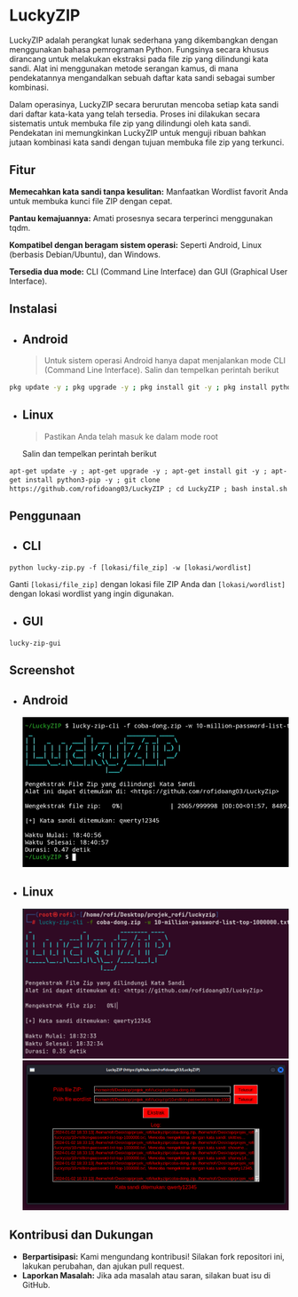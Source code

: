 # LuckyZIP 

LuckyZIP adalah perangkat lunak sederhana yang dikembangkan dengan menggunakan bahasa pemrograman Python. Fungsinya secara khusus dirancang untuk melakukan ekstraksi pada file zip yang dilindungi kata sandi. Alat ini menggunakan metode serangan kamus, di mana pendekatannya mengandalkan sebuah daftar kata sandi sebagai sumber kombinasi.

Dalam operasinya, LuckyZIP secara berurutan mencoba setiap kata sandi dari daftar kata-kata yang telah tersedia. Proses ini dilakukan secara sistematis untuk membuka file zip yang dilindungi oleh kata sandi. Pendekatan ini memungkinkan LuckyZIP untuk menguji ribuan bahkan jutaan kombinasi kata sandi dengan tujuan membuka file zip yang terkunci.

## Fitur

**Memecahkan kata sandi tanpa kesulitan:** Manfaatkan Wordlist favorit Anda untuk membuka kunci file ZIP dengan cepat.

**Pantau kemajuannya:** Amati prosesnya secara terperinci menggunakan tqdm.

**Kompatibel dengan beragam sistem operasi:** Seperti Android, Linux (berbasis Debian/Ubuntu), dan Windows.

**Tersedia dua mode:** CLI (Command Line Interface) dan GUI (Graphical User Interface).

## Instalasi

- ## Android

  > Untuk sistem operasi Android hanya dapat menjalankan mode CLI (Command Line Interface).
  Salin dan tempelkan perintah berikut
  
```bash
pkg update -y ; pkg upgrade -y ; pkg install git -y ; pkg install python3 -y ; git clone https://github.com/rofidoang03/LuckyZIP ; cd LuckyZIP ; bash instal.sh
```

- ## Linux

  > Pastikan Anda telah masuk ke dalam mode root
  
  Salin dan tempelkan perintah berikut

```
apt-get update -y ; apt-get upgrade -y ; apt-get install git -y ; apt-get install python3-pip -y ; git clone https://github.com/rofidoang03/LuckyZIP ; cd LuckyZIP ; bash instal.sh
```

## Penggunaan

- ## CLI

```
python lucky-zip.py -f [lokasi/file_zip] -w [lokasi/wordlist]
```

Ganti `[lokasi/file_zip]` dengan lokasi file ZIP Anda dan `[lokasi/wordlist]` dengan lokasi wordlist yang ingin digunakan.
- ## GUI

```
lucky-zip-gui
```

## Screenshot

- ## Android
  ![img](https://github.com/rofidoang03/LuckyZIP/blob/main/ss_android.jpg)
- ## Linux
  ![img](https://github.com/rofidoang03/LuckyZIP/blob/main/ss_linux_1.png)
  ![img](https://github.com/rofidoang03/LuckyZIP/blob/main/ss_linux_2.png)

## Kontribusi dan Dukungan

- **Berpartisipasi:** Kami mengundang kontribusi! Silakan fork repositori ini, lakukan perubahan, dan ajukan pull request.
- **Laporkan Masalah:** Jika ada masalah atau saran, silakan buat isu di GitHub.
